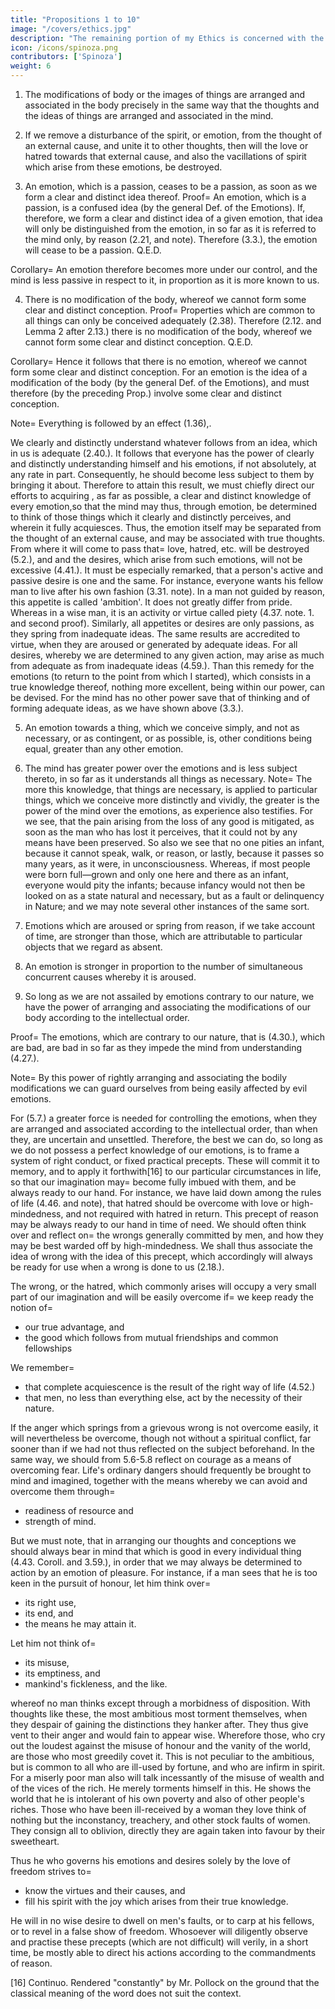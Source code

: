 ```yaml
---
title: "Propositions 1 to 10"
image: "/covers/ethics.jpg"
description: "The remaining portion of my Ethics is concerned with the way leading to freedom"
icon: /icons/spinoza.png
contributors: ['Spinoza']
weight: 6
---
```




1.  The modifications of body or the images of things are arranged and associated in the body precisely in the same way that the thoughts and the ideas of things are arranged and associated in the mind. 


2. If we remove a disturbance of the spirit, or emotion, from the thought of an external cause, and unite it to other thoughts, then will the love or hatred towards that external cause, and also the vacillations of spirit which arise from these emotions, be destroyed. 

3. An emotion, which is a passion, ceases to be a passion, as soon as we form a clear and distinct idea thereof. Proof=  An emotion, which is a passion, is a confused idea (by the general Def. of the Emotions).
If, therefore, we form a clear and distinct idea of a given emotion, that idea will only be distinguished from the emotion, in so far as it is referred to the mind only, by reason (2.21, and note).
Therefore (3.3.), the emotion will cease to be a passion. Q.E.D.

Corollary=  An emotion therefore becomes more under our control, and the mind is less passive in respect to it, in proportion as it is more known to us.



4. There is no modification of the body, whereof we cannot form some clear and distinct conception. Proof=  Properties which are common to all things can only be conceived adequately (2.38).
Therefore (2.12. and Lemma 2 after 2.13.) there is no modification of the body, whereof we cannot form some clear and distinct conception. Q.E.D.

Corollary=  Hence it follows that there is no emotion, whereof we cannot form some clear and distinct conception.
For an emotion is the idea of a modification of the body (by the general Def. of the Emotions), and must therefore (by the preceding Prop.) involve some clear and distinct conception.

Note=  Everything is followed by an effect (1.36),.

We clearly and distinctly understand whatever follows from an idea, which in us is adequate (2.40.).
It follows that everyone has the power of clearly and distinctly understanding himself and his emotions, if not absolutely, at any rate in part.
Consequently, he should become less subject to them by bringing it about.
Therefore to attain this result, we must chiefly direct our efforts to acquiring , as far as possible, a clear and distinct knowledge of every emotion,so that the mind may thus, through emotion, be determined to think of those things which it clearly and distinctly perceives, and wherein it fully acquiesces.
Thus, the emotion itself may be separated from the thought of an external cause, and may be associated with true thoughts.
From where it will come to pass that= 
love, hatred, etc. will be destroyed (5.2.), and
and the desires, which arise from such emotions, will not be excessive (4.41.).
It must be especially remarked, that a person's active and passive desire is one and the same.
For instance, everyone wants his fellow man to live after his own fashion (3.31. note).
In a man not guided by reason, this appetite is called 'ambition'.
It does not greatly differ from pride.
Whereas in a wise man, it is an activity or virtue called piety (4.37. note. 1. and second proof).
Similarly, all appetites or desires are only passions, as they spring from inadequate ideas.
The same results are accredited to virtue, when they are aroused or generated by adequate ideas.
For all desires, whereby we are determined to any given action, may arise as much from adequate as from inadequate ideas (4.59.).
Than this remedy for the emotions (to return to the point from which I started), which consists in a true knowledge thereof, nothing more excellent, being within our power, can be devised.
For the mind has no other power save that of thinking and of forming adequate ideas, as we have shown above (3.3.).


5. An emotion towards a thing, which we conceive simply, and not as necessary, or as contingent, or as possible, is, other conditions being equal, greater than any other emotion. 


6. The mind has greater power over the emotions and is less subject thereto, in so far as it understands all things as necessary. 
Note=  The more this knowledge, that things are necessary, is applied to particular things, which we conceive more distinctly and vividly, the greater is the power of the mind over the emotions, as experience also testifies.
For we see, that the pain arising from the loss of any good is mitigated, as soon as the man who has lost it perceives, that it could not by any means have been preserved.
So also we see that no one pities an infant, because it cannot speak, walk, or reason, or lastly, because it passes so many years, as it were, in unconsciousness.
Whereas, if most people were born full—grown and only one here and there as an infant, everyone would pity the infants; because infancy would not then be looked on as a state natural and necessary, but as a fault or delinquency in Nature;
and we may note several other instances of the same sort.


7. Emotions which are aroused or spring from reason, if we take account of time, are stronger than those, which are attributable to particular objects that we regard as absent. 



8. An emotion is stronger in proportion to the number of simultaneous concurrent causes whereby it is aroused. 



10. So long as we are not assailed by emotions contrary to our nature, we have the power of arranging and associating the modifications of our body according to the intellectual order. 

Proof=  The emotions, which are contrary to our nature, that is (4.30.), which are bad, are bad in so far as they impede the mind from understanding (4.27.).


Note=  By this power of rightly arranging and associating the bodily modifications we can guard ourselves from being easily affected by evil emotions.

For (5.7.) a greater force is needed for controlling the emotions, when they are arranged and associated according to the intellectual order, than when they, are uncertain and unsettled.
Therefore, the best we can do, so long as we do not possess a perfect knowledge of our emotions, is to frame a system of right conduct, or fixed practical precepts.
These will commit it to memory, and to apply it forthwith[16] to our particular circumstances in life, so that our imagination may= 
become fully imbued with them, and
be always ready to our hand.
For instance, we have laid down among the rules of life (4.46. and note), that hatred should be overcome with love or high-mindedness, and not required with hatred in return.
This precept of reason may be always ready to our hand in time of need.
We should often think over and reflect on= 
the wrongs generally committed by men, and
how they may be best warded off by high-mindedness.
We shall thus associate the idea of wrong with the idea of this precept, which accordingly will always be ready for use when a wrong is done to us (2.18.).

The wrong, or the hatred, which commonly arises will occupy a very small part of our imagination and will be easily overcome if= 
we keep ready the notion of= 
- our true advantage, and
- the good which follows from mutual friendships and common fellowships 

We remember= 
- that complete acquiescence is the result of the right way of life (4.52.)
- that men, no less than everything else, act by the necessity of their nature.

If the anger which springs from a grievous wrong is not overcome easily, it will nevertheless be overcome, though not without a spiritual conflict, far sooner than if we had not thus reflected on the subject beforehand.
In the same way, we should from 5.6-5.8 reflect on courage as a means of overcoming fear.
Life's ordinary dangers should frequently be brought to mind and imagined, together with the means whereby we can avoid and overcome them through= 
- readiness of resource and
- strength of mind.

But we must note, that in arranging our thoughts and conceptions we should always bear in mind that which is good in every individual thing (4.43. Coroll. and 3.59.), in order that we may always be determined to action by an emotion of pleasure.
For instance, if a man sees that he is too keen in the pursuit of honour, let him think over= 
- its right use,
- its end, and
- the means he may attain it.

Let him not think of= 
- its misuse,
- its emptiness, and
- mankind's fickleness, and the like.

whereof no man thinks except through a morbidness of disposition.
With thoughts like these, the most ambitious most torment themselves, when they despair of gaining the distinctions they hanker after.
They thus give vent to their anger and would fain to appear wise.
Wherefore those, who cry out the loudest against the misuse of honour and the vanity of the world, are those who most greedily covet it.
This is not peculiar to the ambitious, but is common to all who are ill-used by fortune, and who are infirm in spirit.
For a miserly poor man also will talk incessantly of the misuse of wealth and of the vices of the rich.
He merely torments himself in this.
He shows the world that he is intolerant of his own poverty and also of other people's riches.
Those who have been ill-received by a woman they love think of nothing but the inconstancy, treachery, and other stock faults of women.
They consign all to oblivion, directly they are again taken into favour by their sweetheart.

Thus he who governs his emotions and desires solely by the love of freedom strives to= 
- know the virtues and their causes, and
- fill his spirit with the joy which arises from their true knowledge.

He will in no wise desire to dwell on men's faults, or to carp at his fellows, or to revel in a false show of freedom.
Whosoever will diligently observe and practise these precepts (which are not difficult) will verily, in a short time, be mostly able to direct his actions according to the commandments of reason.

[16] Continuo. Rendered "constantly" by Mr. Pollock on the ground that the classical meaning of the word does not suit the context. 
